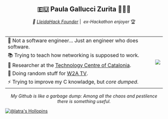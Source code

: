 
<div align="center">

<h2>🇪🇺 Paula Gallucci Zurita 👩🏻‍💻</h2>
  <i>🐌 <a href="https://lleidahack.dev">LleidaHack Founder</a></i> | <i> ex-Hackathon enjoyer</i> 🏆
</div>
<br>
<table>
  <tr>
    <td>
      🚫 Not a software engineer... Just an engineer who does software.
    </td>
    <td rowspan=5>
      <a href="https://github-readme-stats.vercel.app/api?username=latra&show_icons=true&theme=react">
        <img src="https://github-readme-stats.vercel.app/api?username=latra&show_icons=true&theme=react" />
      </a>
    </td>
  </tr>
  <tr>
    <td>
      📚 Trying to <a htrf="https://deidd.udl.cat/ca/personal/personal-docent/detall-professor/index.html?enc=NDcxMjg3ODQ=">teach how networking is supposed to work</a>.
    </td>
  </tr>
  <tr>
    <td>
      🤖 Researcher at the <a href="https://eurecat.org/">Technology Centre of Catalonia</i></a>. 
    </td>
  </tr>  <tr>
    <td>
      🔨 Doing random stuff for <a href="https://twithc.tv/w2atv">W2A TV</a>.
    </td>
  </tr>
  <tr>
    <td>
      ⚡ Trying to improve my C knowladge, but <i>core dumped</i>.
    </td>
  </tr>
</table>

<i><p align="center">
My Github is like a garbage dump: Among all the chaos and pestilence there is something useful.</p></i>

  
<!--
**Latra/latra** is a ✨ _special_ ✨ repository because its `README.md` (this file) appears on your GitHub profile.

Here are some ideas to get you started:

- 🔭 I’m currently working on ...
- 🌱 I’m currently learning ...
- 👯 I’m looking to collaborate on ...
- 🤔 I’m looking for help with ...
- 💬 Ask me about ...
- 📫 How to reach me: ...
- 😄 Pronouns: ...
- ⚡ Fun fact: ...
-->

[![@latra's Hollopins](https://holopin.me/latra)](https://holopin.io/@latra)
